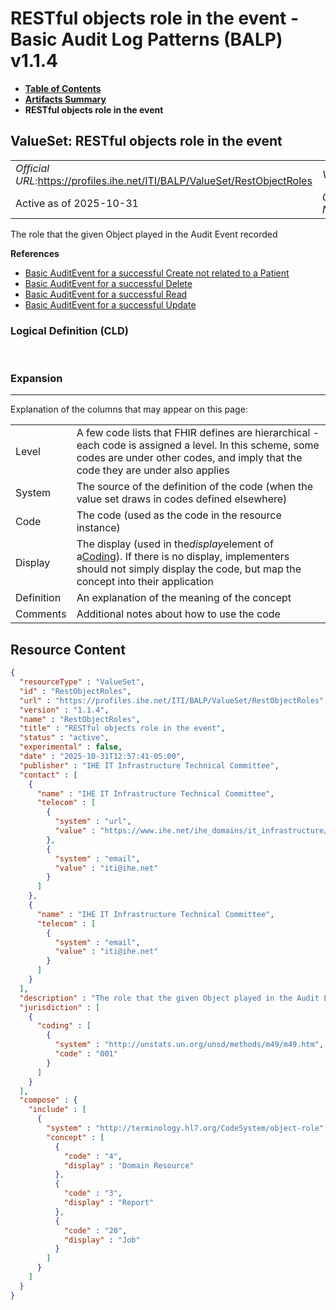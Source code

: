 # RESTful objects role in the event - Basic Audit Log Patterns (BALP) v1.1.4

* [**Table of Contents**](toc.md)
* [**Artifacts Summary**](artifacts.md)
* **RESTful objects role in the event**

## ValueSet: RESTful objects role in the event 

| | |
| :--- | :--- |
| *Official URL*:https://profiles.ihe.net/ITI/BALP/ValueSet/RestObjectRoles | *Version*:1.1.4 |
| Active as of 2025-10-31 | *Computable Name*:RestObjectRoles |

 
The role that the given Object played in the Audit Event recorded 

 **References** 

* [Basic AuditEvent for a successful Create not related to a Patient](StructureDefinition-IHE.BasicAudit.Create.md)
* [Basic AuditEvent for a successful Delete](StructureDefinition-IHE.BasicAudit.Delete.md)
* [Basic AuditEvent for a successful Read](StructureDefinition-IHE.BasicAudit.Read.md)
* [Basic AuditEvent for a successful Update](StructureDefinition-IHE.BasicAudit.Update.md)

### Logical Definition (CLD)

 

### Expansion

-------

 Explanation of the columns that may appear on this page: 

| | |
| :--- | :--- |
| Level | A few code lists that FHIR defines are hierarchical - each code is assigned a level. In this scheme, some codes are under other codes, and imply that the code they are under also applies |
| System | The source of the definition of the code (when the value set draws in codes defined elsewhere) |
| Code | The code (used as the code in the resource instance) |
| Display | The display (used in the*display*element of a[Coding](http://hl7.org/fhir/R4/datatypes.html#Coding)). If there is no display, implementers should not simply display the code, but map the concept into their application |
| Definition | An explanation of the meaning of the concept |
| Comments | Additional notes about how to use the code |



## Resource Content

```json
{
  "resourceType" : "ValueSet",
  "id" : "RestObjectRoles",
  "url" : "https://profiles.ihe.net/ITI/BALP/ValueSet/RestObjectRoles",
  "version" : "1.1.4",
  "name" : "RestObjectRoles",
  "title" : "RESTful objects role in the event",
  "status" : "active",
  "experimental" : false,
  "date" : "2025-10-31T12:57:41-05:00",
  "publisher" : "IHE IT Infrastructure Technical Committee",
  "contact" : [
    {
      "name" : "IHE IT Infrastructure Technical Committee",
      "telecom" : [
        {
          "system" : "url",
          "value" : "https://www.ihe.net/ihe_domains/it_infrastructure/"
        },
        {
          "system" : "email",
          "value" : "iti@ihe.net"
        }
      ]
    },
    {
      "name" : "IHE IT Infrastructure Technical Committee",
      "telecom" : [
        {
          "system" : "email",
          "value" : "iti@ihe.net"
        }
      ]
    }
  ],
  "description" : "The role that the given Object played in the Audit Event recorded",
  "jurisdiction" : [
    {
      "coding" : [
        {
          "system" : "http://unstats.un.org/unsd/methods/m49/m49.htm",
          "code" : "001"
        }
      ]
    }
  ],
  "compose" : {
    "include" : [
      {
        "system" : "http://terminology.hl7.org/CodeSystem/object-role",
        "concept" : [
          {
            "code" : "4",
            "display" : "Domain Resource"
          },
          {
            "code" : "3",
            "display" : "Report"
          },
          {
            "code" : "20",
            "display" : "Job"
          }
        ]
      }
    ]
  }
}

```

